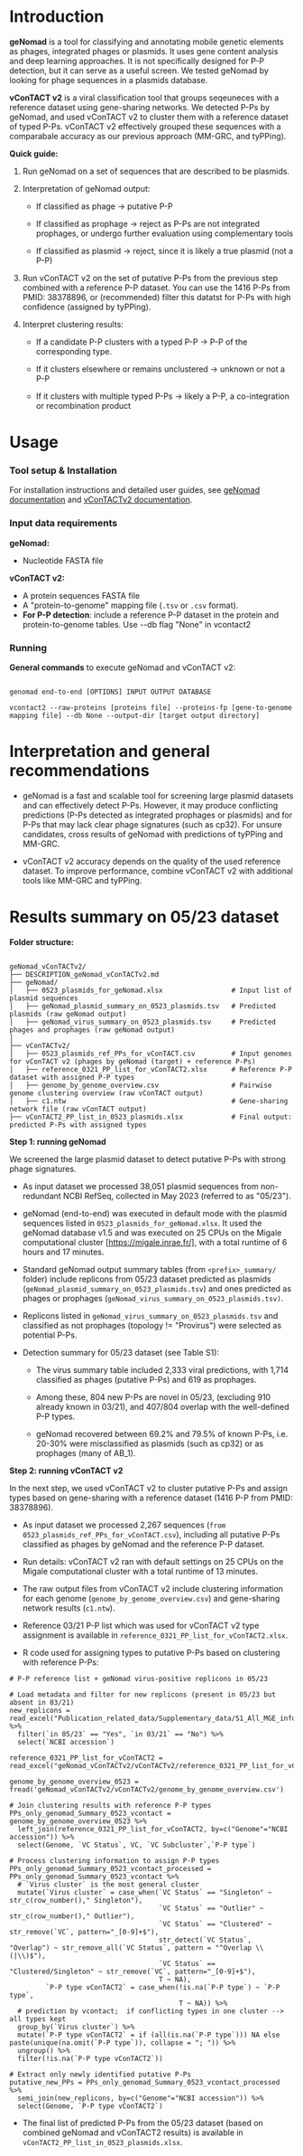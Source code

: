 # Introduction

**geNomad** is a tool for classifying and annotating mobile genetic elements as phages, integrated phages or plasmids. It uses gene content analysis and deep learning approaches. It is not specifically designed for P-P detection, but it can serve as a useful screen. We tested geNomad by looking for phage sequences in a plasmids database.

**vConTACT v2** is a viral classification tool that groups seqeuneces with a reference dataset using gene-sharing networks. We detected P-Ps by geNomad, and used vConTACT v2 to cluster them with a reference dataset of typed P-Ps. vConTACT v2 effectively grouped these sequences with a comparabale accuracy as our previous approach (MM-GRC, and tyPPing).

**Quick guide:**

1.  Run geNomad on a set of sequences that are described to be plasmids.

2.  Interpretation of geNomad output:

    -   If classified as phage → putative P-P

    -   If classified as prophage → reject as P-Ps are not integrated prophages, or undergo further evaluation using complementary tools

    -   If classified as plasmid → reject, since it is likely a true plasmid (not a P-P)

3.  Run vConTACT v2 on the set of putative P-Ps from the previous step combined with a reference P-P dataset. You can use the 1416 P-Ps from PMID: 38378896, or (recommended) filter this datatst for P-Ps with high confidence (assigned by tyPPing).

4.  Interpret clustering results:

    -   If a candidate P-P clusters with a typed P-P → P-P of the corresponding type.

    -   If it clusters elsewhere or remains unclustered → unknown or not a P-P

    -   If it clusters with multiple typed P-Ps → likely a P-P, a co-integration or recombination product

# Usage

### **Tool setup & Installation**

For installation instructions and detailed user guides, see [geNomad documentation](https://portal.nersc.gov/genomad/index.html) and [vConTACTv2 documentation](https://bitbucket.org/MAVERICLab/vcontact2/src/master/).

### Input data **requirements**

**geNomad:**

-   Nucleotide FASTA file 

**vConTACT v2:**

-   A protein sequences FASTA file 
-   A "protein-to-genome" mapping file (`.tsv` or `.csv` format).
-   **For P-P detection**: include a reference P-P dataset in the protein and protein-to-genome tables.
  Use --db flag "None" in vcontact2 

### **Running**

**General commands** to execute geNomad and vConTACT v2:

```{bash, eval = FALSE}

genomad end-to-end [OPTIONS] INPUT OUTPUT DATABASE

vcontact2 --raw-proteins [proteins file] --proteins-fp [gene-to-genome mapping file] --db None --output-dir [target output directory]
```

# Interpretation and general recommendations

-   geNomad is a fast and scalable tool for screening large plasmid datasets and can effectively detect P-Ps. However, it may produce conflicting predictions (P-Ps detected as integrated prophages or plasmids) and for P-Ps that may lack clear phage signatures (such as cp32). For unsure candidates, cross results of geNomad with predictions of tyPPing and MM-GRC. 

-   vConTACT v2 accuracy depends on the quality of the used reference dataset. To improve performance, combine vConTACT v2 with additional tools like MM-GRC and tyPPing.

# Results summary on 05/23 dataset

**Folder structure:**

```{bash eval=FALSE, include=FALSE}

geNomad_vConTACTv2/
├── DESCRIPTION_geNomad_vConTACTv2.md  
├── geNomad/
│   ├── 0523_plasmids_for_geNomad.xlsx                 # Input list of plasmid sequences
│   ├── geNomad_plasmid_summary_on_0523_plasmids.tsv   # Predicted plasmids (raw geNomad output)
│   ├── geNomad_virus_summary_on_0523_plasmids.tsv     # Predicted phages and prophages (raw geNomad output)
│
├── vConTACTv2/
│   ├── 0523_plasmids_ref_PPs_for_vConTACT.csv         # Input genomes for vConTACT v2 (phages by geNomad (target) + reference P-Ps)
│   ├── reference_0321_PP_list_for_vConTACT2.xlsx      # Reference P-P dataset with assigned P-P types
│   ├── genome_by_genome_overview.csv                  # Pairwise genome clustering overview (raw vConTACT output)
│   ├── c1.ntw                                         # Gene-sharing network file (raw vConTACT output)
├── vConTACT2_PP_list_in_0523_plasmids.xlsx            # Final output: predicted P-Ps with assigned types
```

**Step 1: running geNomad**

We screened the large plasmid dataset to detect putative P-Ps with strong phage signatures.

-   As input dataset we processed 38,051 plasmid sequences from non-redundant NCBI RefSeq, collected in May 2023 (referred to as "05/23").

-   geNomad (end-to-end) was executed in default mode with the plasmid sequences listed in `0523_plasmids_for_geNomad.xlsx`. It used the geNomad database v1.5 and was executed on 25 CPUs on the Migale computational cluster [https://migale.inrae.fr/], with a total runtime of 6 hours and 17 minutes.

-   Standard geNomad output summary tables (from `<prefix>_summary/` folder) include replicons from 05/23 dataset predicted as plasmids (`geNomad_plasmid_summary_on_0523_plasmids.tsv`) and ones predicted as phages or prophages (`geNomad_virus_summary_on_0523_plasmids.tsv)`.

-   Replicons listed in `geNomad_virus_summary_on_0523_plasmids.tsv` and classified as not prophages (topology != "Provirus") were selected as potential P-Ps.

-   Detection summary for 05/23 dataset (see Table S1):

    -   The virus summary table included 2,333 viral predictions, with 1,714 classified as phages (putative P-Ps) and 619 as prophages.

    -   Among these, 804 new P-Ps are novel in 05/23, (excluding 910 already known in 03/21), and 407/804 overlap with the well-defined P-P types.

    -   geNomad recovered between 69.2% and 79.5% of known P-Ps, i.e. 20-30% were misclassified as plasmids (such as cp32) or as prophages (many of AB_1).

**Step 2: running vConTACT v2**

In the next step, we used vConTACT v2 to cluster putative P-Ps and assign types based on gene-sharing with a reference dataset (1416 P-P from PMID: 38378896).

-   As input dataset we processed 2,267 sequences (`from 0523_plasmids_ref_PPs_for_vConTACT.csv`), including all putative P-Ps classified as phages by geNomad and the reference P-P dataset.

-   Run details: vConTACT v2 ran with default settings on 25 CPUs on the Migale computational cluster with a total runtime of 13 minutes.

-   The raw output files from vConTACT v2 include clustering information for each genome (`genome_by_genome_overview.csv`) and gene-sharing network results (`c1.ntw`).

-   Reference 03/21 P-P list which was used for vConTACT v2 type assignment is available in `reference_0321_PP_list_for_vConTACT2.xlsx`.

-   R code used for assigning types to putative P-Ps based on clustering with reference P-Ps:

```{r}
# P-P reference list + geNomad virus-positive replicons in 05/23

# Load metadata and filter for new replicons (present in 05/23 but absent in 03/21)
new_replicons = read_excel("Publication_related_data/Supplementary_data/S1_All_MGE_information_table.xlsx") %>% 
  filter(`in 05/23` == "Yes", `in 03/21` == "No") %>%
  select(`NCBI accession`)

reference_0321_PP_list_for_vConTACT2 = read_excel("geNomad_vConTACTv2/vConTACTv2/reference_0321_PP_list_for_vConTACT2.xlsx")

genome_by_genome_overview_0523 = fread('geNomad_vConTACTv2/vConTACTv2/genome_by_genome_overview.csv')

# Join clustering results with reference P-P types
PPs_only_genomad_Summary_0523_vcontact = genome_by_genome_overview_0523 %>% 
  left_join(reference_0321_PP_list_for_vConTACT2, by=c("Genome"="NCBI accession")) %>%
  select(Genome, `VC Status`, VC, `VC Subcluster`,`P-P type`)

# Process clustering information to assign P-P types
PPs_only_genomad_Summary_0523_vcontact_processed = PPs_only_genomad_Summary_0523_vcontact %>% 
  # `Virus cluster` is the most general cluster 
  mutate(`Virus cluster` = case_when(`VC Status` == "Singleton" ~ str_c(row_number()," Singleton"), 
                                     `VC Status` == "Outlier" ~ str_c(row_number()," Outlier"),
                                     `VC Status` == "Clustered" ~ str_remove(`VC`, pattern="_[0-9]+$"), 
                                     str_detect(`VC Status`, "Overlap") ~ str_remove_all(`VC Status`, pattern = "^Overlap \\(|\\)$"), 
                                     `VC Status` == "Clustered/Singleton" ~ str_remove(`VC`, pattern="_[0-9]+$"),
                                     T ~ NA),
         `P-P type vConTACT2` = case_when(!is.na(`P-P type`) ~ `P-P type`, 
                                          T ~ NA)) %>%
  # prediction by vcontact;  if conflicting types in one cluster --> all types kept
  group_by(`Virus cluster`) %>%
  mutate(`P-P type vConTACT2` = if (all(is.na(`P-P type`))) NA else paste(unique(na.omit(`P-P type`)), collapse = "; ")) %>%
  ungroup() %>%
  filter(!is.na(`P-P type vConTACT2`)) 

# Extract only newly identified putative P-Ps
putative_new_PPs = PPs_only_genomad_Summary_0523_vcontact_processed %>%
  semi_join(new_replicons, by=c("Genome"="NCBI accession")) %>%
  select(Genome, `P-P type vConTACT2`)
```

-   The final list of predicted P-Ps from the 05/23 dataset (based on combined geNomad and vConTACT2 results) is available in `vConTACT2_PP_list_in_0523_plasmids.xlsx`.
